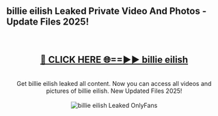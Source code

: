 <h2>billie eilish Leaked Private Video And Photos - Update Files 2025!</h2>
<br>
<div align="center">
<h2><a href="https://betterlinks.top/A2PfLJ" rel="nofollow">🔴 CLICK HERE 🌐==►► billie eilish</a></h2>
<br>
Get billie eilish leaked all content. Now you can access all videos and pictures of billie eilish. New Updated Files 2025!
<br>
<br>
<a href="https://betterlinks.top/A2PfLJ" rel="nofollow" data-target="animated-image.originalLink"><img src="https://i.imgur.com/dJHk4Zq.gif" alt="billie eilish Leaked  OnlyFans" style="max-width: 100%; display: inline-block;" data-target="animated-image.originalImage"></a>
</div>
<br>